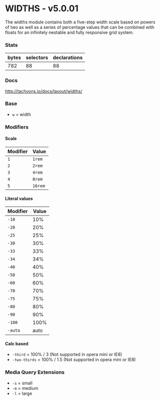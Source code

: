 # WIDTHS - v5.0.01

The widths module contains both a five-step width scale based on powers of two as well as a series of percentage values that can be combined with floats for an infinitely nestable and fully responsive grid system.

### Stats

bytes | selectors | declarations
---|---|---
782 | 88 | 88

### Docs

http://tachyons.io/docs/layout/widths/

### Base

- `w` = width

### Modifiers


#### Scale

Modifier | Value
-------- | -----
`1` | `1rem`
`2` | `2rem`
`3` | `4rem`
`4` | `8rem`
`5` | `16rem`

#### Literal values

Modifier | Value
-------- | -----
`-10` | 10%
`-20` | 20%
`-25` | 25%
`-30` | 30%
`-33` | 33%
`-34` | 34%
`-40` | 40%
`-50` | 50%
`-60` | 60%
`-70` | 70%
`-75` | 75%
`-80` | 80%
`-90` | 90%
`-100` | 100%
`-auto` | auto


#### Calc based

- `-third` = 100% / 3 (Not supported in opera mini or IE8)
- `-two-thirds` = 100% / 1.5 (Not supported in opera mini or IE8)

### Media Query Extensions

- `-s` = small
- `-m` = medium
- `-l` = large
